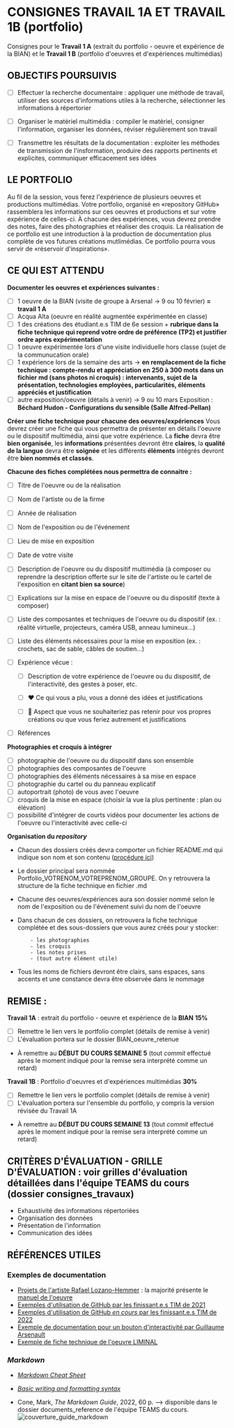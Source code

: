 # CONSIGNES TRAVAIL 1A ET TRAVAIL 1B (portfolio)
Consignes pour le **Travail 1 A** (extrait du portfolio - oeuvre et expérience de la BIAN) et le **Travail 1 B** (portfolio d'oeuvres et d'expériences multimédias)

## OBJECTIFS POURSUIVIS
- [ ] Effectuer la recherche documentaire : appliquer une méthode de travail, utiliser des sources d'informations utiles à la recherche, sélectionner les informations à répertorier

- [ ] Organiser le matériel multimédia : compiler le matériel, consigner l'information, organiser les données, réviser régulièrement son travail

- [ ] Transmettre les résultats de la documentation : exploiter les méthodes de transmission de l'insformation, produire des rapports pertinents et explicites, communiquer efficacement ses idées

## LE PORTFOLIO
Au fil de la session, vous ferez l'expérience de plusieurs oeuvres et productions multimédias. Votre portfolio, organisé en «repository GitHub» rassemblera les informations sur ces oeuvres et productions et sur votre expérience de celles-ci. À chacune des expériences, vous devrez prendre des notes, faire des photographies et réaliser des croquis. La réalisation de ce portfolio est une introduction à la production de documentation plus complète de vos futures créations mutlimédias. Ce portfolio pourra vous servir de «réservoir d'inspirations». 

## CE QUI EST ATTENDU
**Documenter les oeuvres et expériences suivantes :**
- [ ] 1 oeuvre de la BIAN (visite de groupe à Arsenal -> 9 ou 10 février) **= travail 1 A** 
- [ ] Acqua Alta (oeuvre en réalité augmentée expérimentée en classe)
- [ ] 1 des créations des étudiant.e.s TIM de 6e session + **rubrique dans la fiche technique qui reprend votre ordre de préférence (TP2) et justifier ordre après expérimentation**
- [ ] 1 oeuvre expérimentée lors d'une visite individuelle hors classe (sujet de la communucation orale)
- [ ] 1 expérience lors de la semaine des arts -> **en remplacement de la fiche technique : compte-rendu et appréciation en 250 à 300 mots dans un fichier md (sans photos ni croquis) : intervenants, sujet de la présentation, technologies employées, particularités, éléments appréciés et justification**
- [ ] autre exposition/oeuvre (détails à venir) -> 9 ou 10 mars Exposition : **Béchard Hudon - Configurations du sensible (Salle Alfred-Pellan)**

**Créer une fiche technique pour chacune des oeuvres/expériences** 
Vous devrez créer une fiche qui vous permettra de présenter en détails l'oeuvre ou le dispositif multimédia, ainsi que votre expérience. La **fiche** devra être **bien organisée**, les **informations** présentées devront être **claires**, la **qualité de la langue** devra être **soignée** et les différents **éléments** intégrés devront être **bien nommés et classés**.

**Chacune des fiches complétées nous permettra de connaitre :**
- [ ] Titre de l'oeuvre ou de la réalisation
- [ ] Nom de l'artiste ou de la firme
- [ ] Année de réalisation
- [ ] Nom de l'exposition ou de l'événement
- [ ] Lieu de mise en exposition
- [ ] Date de votre visite
- [ ] Description de l'oeuvre ou du dispositif multimédia (à composer ou reprendre la description offerte sur le site de l'artiste ou le cartel de l'exposition en **citant bien sa source**) 
- [ ] Explications sur la mise en espace de l'oeuvre ou du dispositif (texte à composer)
- [ ] Liste des composantes et techniques de l'oeuvre ou du dispositif (ex. : réalité virtuelle, projecteurs, caméra USB, anneau lumineux...)
- [ ] Liste des éléments nécessaires pour la mise en exposition (ex. : crochets, sac de sable, câbles de soutien...)
- [ ] Expérience vécue :
     
     - [ ] Description de votre expérience de l'oeuvre ou du dispositif, de l'interactivité, des gestes à poser, etc.
     
     - [ ] :heart: Ce qui vous a plu, vous a donné des idées et justifications
      
     - [ ] :thinking: Aspect que vous ne souhaiteriez pas retenir pour vos propres créations ou que vous feriez autrement et justifications
 
- [ ] Références 

**Photographies et croquis à intégrer**
- [ ] photographie de l'oeuvre ou du dispositif dans son ensemble
- [ ] photographies des composantes de l'oeuvre
- [ ] photographies des éléments nécessaires à sa mise en espace
- [ ] photographie du cartel ou du panneau explicatif
- [ ] autoportrait (photo) de vous avec l'oeuvre
- [ ] croquis de la mise en espace (choisir la vue la plus pertinente : plan ou élévation)
- [ ] possibilité d'intégrer de courts vidéos pour documenter les actions de l'oeuvre ou l'interactivité avec celle-ci

**Organisation du *repository***
- Chacun des dossiers créés devra comporter un fichier README.md qui indique son nom et son contenu ([procédure ici](information_complementaire/creation_dossier.md))
- Le dossier principal sera nommée Portfolio_VOTRENOM_VOTREPRENOM_GROUPE. On y retrouvera la structure de la fiche technique en fichier .md
- Chacune des oeuvres/expériences aura son dossier nommé selon le nom de l'exposition ou de l'événement suivi du nom de l'oeuvre
- Dans chacun de ces dossiers, on retrouvera la fiche technique complétée et des sous-dossiers que vous aurez créés pour y stocker:
          
          - les photographies
          - les croquis
          - les notes prises
          - (tout autre élément utile)
- Tous les noms de fichiers devront être clairs, sans espaces, sans accents et une constance devra être observée dans le nommage

## REMISE :

**Travail 1A** : extrait du portfolio - oeuvre et expérience de la **BIAN**  **15%**
- [ ] Remettre le lien vers le portfolio complet (détails de remise à venir)
- [ ] L'évaluation portera sur le dossier BIAN_oeuvre_retenue
- À remettre au **DÉBUT DU COURS SEMAINE 5** (tout *commit* effectué après le moment indiqué pour la remise sera interprété comme un retard)

**Travail 1B** : Portfolio d'oeuvres et d'expériences multimédias **30%**
- [ ] Remettre le lien vers le portfolio complet (détails de remise à venir)
- [ ] L'évaluation portera sur l'ensemble du portfolio, y compris la version révisée du Travail 1A
- À remettre au **DÉBUT DU COURS SEMAINE 13** (tout *commit* effectué après le moment indiqué pour la remise sera interprété comme un retard)

## CRITÈRES D'ÉVALUATION - GRILLE D'ÉVALUATION : voir grilles d'évaluation détaillées dans l'équipe TEAMS du cours (dossier consignes_travaux)
- Exhaustivité des informations répertoriées
- Organisation des données
- Présentation de l'information
- Communication des idées

## RÉFÉRENCES UTILES
### Exemples de documentation
- [Projets de l'artiste Rafael Lozano-Hemmer](https://www.lozano-hemmer.com/projects.php) : la majorité présente le [manuel de l'oeuvre](https://www.lozano-hemmer.com/sway.php/) 
- [Exemples d'utilisation de GitHub par les finissant.e.s TIM de 2021](https://tim-montmorency.com/2021/)
- [Exemples d'utilisation de GitHub *en cours* par les finissant.e.s TIM de 2022](https://tim-montmorency.com/2022/)
- [Exemple de documentation pour un bouton d'interactivité par Guillaume Arsenault](https://gitlab.com/gllmar/dm-ethbtn)
- [Exemple de fiche technique de l'oeuvre LIMINAL](http://patenteux.com/wp/portfolio/liminal-tech-sheet-en/)
### *Markdown*
- [*Markdown Cheat Sheet*](https://www.markdownguide.org/cheat-sheet/)
- [*Basic writing and formatting syntax*](https://docs.github.com/en/get-started/writing-on-github/getting-started-with-writing-and-formatting-on-github/basic-writing-and-formatting-syntax)

- Cone, Mark, *The Markdown Guide*, 2022, 60 p. --> disponible dans le dossier documents_reference de l'équipe TEAMS du cours. ![couverture_guide_markdown](information_complementaire/medias/CONE_Markdown_Guide_couverture.png)
